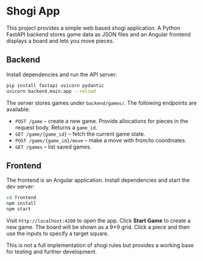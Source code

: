 # Shogi App

This project provides a simple web based shogi application.  A Python FastAPI
backend stores game data as JSON files and an Angular frontend displays a board
and lets you move pieces.

## Backend

Install dependencies and run the API server:

```bash
pip install fastapi uvicorn pydantic
uvicorn backend.main:app --reload
```

The server stores games under `backend/games/`.  The following endpoints are
available:

- `POST /game` – create a new game.  Provide allocations for pieces in the
  request body.  Returns a `game_id`.
- `GET /game/{game_id}` – fetch the current game state.
- `POST /game/{game_id}/move` – make a move with from/to coordinates.
- `GET /games` – list saved games.

## Frontend

The frontend is an Angular application.  Install dependencies and start the dev
server:

```bash
cd frontend
npm install
npm start
```

Visit `http://localhost:4200` to open the app.  Click **Start Game** to create a
new game.  The board will be shown as a 9×9 grid.  Click a piece and then use
the inputs to specify a target square.

This is not a full implementation of shogi rules but provides a working base
for testing and further development.
